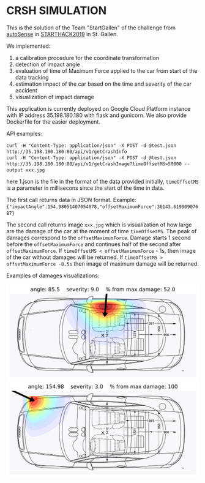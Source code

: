 # CRSH SIMULATION

This is the solution of the Team "StartGallen" of the challenge from
[autoSense](http://autosense.ch) in
[STARTHACK2019](http://starthack.ch) in St. Gallen.

We implemented:
1. a calibration procedure for the coordinate transformation
2. detection of impact angle
3. evaluation of time of Maximum Force applied to the car from start of the data tracking
4. estimation impact of the car based on the time and severity of the car accident
5. visualization of impact damage

This application is currently deployed on Google Cloud Platform
instance with IP address 35.198.180.180 with flask and gunicorn. We
also provide Dockerfile for the easier deployment.

API examples:

    curl -H "Content-Type: application/json" -X POST -d @test.json  http://35.198.180.180:80/api/v1/getCrashInfo
    curl -H "Content-Type: application/json" -X POST -d @test.json  http://35.198.180.180:80/api/v1/getCrashImage?timeOffsetMS=50000 --output xxx.jpg


here 1.json is the file in the format of the data provided initially,
`timeOffsetMS` is a parameter in millisecons since the start of the
time in data.

The first call returns data in JSON format. Example:
`{"impactAngle":154.98051407054078,"offsetMaximumForce":36143.61990907687}`

The second call returns image `xxx.jpg` which is visualization of how
large are the damage of the car at the moment of time
`timeOffsetMS`. The peak of damages correspond to the
`offsetMaximumForce`. Damage starts 1 second before the
`offsetMaximumForce` and continues half of the second after
`offsetMaximumForce`. If `timeOffsetMS < offsetMaximumForce` - 1s,
then image of the car without damages will be returned. If
`timeOffsetMS > offsetMaximumForce -0.5s` then image of maximum damage
will be returned.

Examples of damages visualizations:

![Car number 1](img/image1.png)
![Car number 2](img/image2.png)
